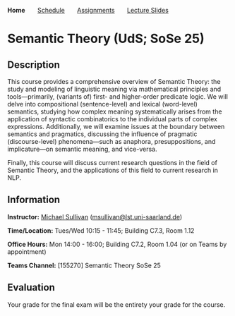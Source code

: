 **Home**&emsp;&emsp;[Schedule](https://mjs227.github.io/courses/semantic-theory-25/schedule/)&emsp;&emsp;[Assignments](https://mjs227.github.io/courses/semantic-theory-25/assignments/)&emsp;&emsp;[Lecture Slides](https://mjs227.github.io/courses/semantic-theory-25/lecture-slides/)
# Semantic Theory (UdS; SoSe 25)

## Description

This course provides a comprehensive overview of Semantic Theory: the study and modeling of linguistic meaning via mathematical principles and tools&mdash;primarily, (variants of) first- and higher-order predicate logic. We will delve into compositional (sentence-level) and lexical (word-level) semantics, studying how complex meaning systematically arises from the application of syntactic combinatorics to the individual parts of complex expressions. Additionally, we will examine issues at the boundary between semantics and pragmatics, discussing the influence of pragmatic (discourse-level) phenomena&mdash;such as anaphora, presuppositions, and implicature&mdash;on semantic meaning, and vice-versa.

Finally, this course will discuss current research questions in the field of Semantic Theory, and the applications of this field to current research in NLP.

## Information

**Instructor:** [Michael Sullivan](https://www.acsu.buffalo.edu/~mjs227/) (msullivan@lst.uni-saarland.de)

**Time/Location:** Tues/Wed 10:15 - 11:45; Building C7.3, Room 1.12

**Office Hours:** Mon 14:00 - 16:00; Building C7.2, Room 1.04 (or on Teams by appointment)

**Teams Channel:** [155270] Semantic Theory SoSe 25

## Evaluation

Your grade for the final exam will be the entirety your grade for the course.
